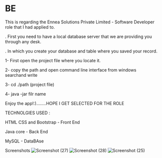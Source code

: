 # BE
 This is regarding the Ennea Solutions Private Limited - Software Developer role that I had applied to.


. First you need to have a local database server that we are providing you through any desk.

. In which you create your database and table where you saved your record.

1- First open the project file where you locate it.

2- copy the path and open command line interface from windows searchand write

3- cd ./path (project file)

4- java -jar filr name

Enjoy the app!:)........HOPE I GET SELECTED FOR THE ROLE


TECHNOLGIES USED :

HTML CSS and Bootstrap - Front End 

Java core - Back End 

MySQL - DataBAse



Screenshots
![Screenshot (27)](https://user-images.githubusercontent.com/74318245/180639451-d6caffa0-502f-4ced-9550-831c1f16e203.png)
![Screenshot (28)](https://user-images.githubusercontent.com/74318245/180639454-8d6a3c50-edab-49d5-b383-d5bc1799b656.png)
![Screenshot (25)](https://user-images.githubusercontent.com/74318245/180639455-9944cbc3-8d6c-4ec0-aabb-bd7147712cf6.png)

